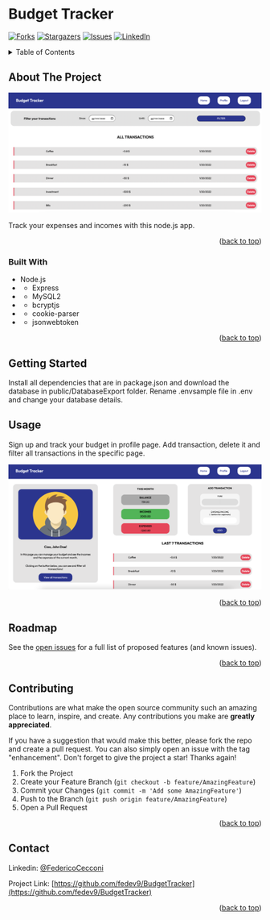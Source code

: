 # Budget Tracker
<div id="top"></div>

<!-- PROJECT SHIELDS -->
[![Forks][forks-shield]][forks-url]
[![Stargazers][stars-shield]][stars-url]
[![Issues][issues-shield]][issues-url]
[![LinkedIn][linkedin-shield]][linkedin-url]


<!-- TABLE OF CONTENTS -->
<details>
  <summary>Table of Contents</summary>
  <ol>
    <li>
      <a href="#about-the-project">About The Project</a>
      <ul>
        <li><a href="#built-with">Built With</a></li>
      </ul>
    </li>
    <li>
      <a href="#getting-started">Getting Started</a>
    </li>
    <li><a href="#usage">Usage</a></li>
    <li><a href="#roadmap">Roadmap</a></li>
    <li><a href="#contributing">Contributing</a></li>
    <li><a href="#contact">Contact</a></li>
  
  </ol>
</details>



<!-- ABOUT THE PROJECT -->
## About The Project

![Product Name Screen Shot][product-screenshot]

Track your expenses and incomes with this node.js app.

<p align="right">(<a href="#top">back to top</a>)</p>



### Built With

* Node.js
* * Express
* * MySQL2
* * bcryptjs
* * cookie-parser
* * jsonwebtoken




<p align="right">(<a href="#top">back to top</a>)</p>



<!-- GETTING STARTED -->
## Getting Started

Install all dependencies that are in package.json and download the database in public/DatabaseExport folder.
Rename .envsample file in .env and change your database details.


<!-- USAGE EXAMPLES -->
## Usage

Sign up and track your budget in profile page.
Add transaction, delete it and filter all transactions in the specific page.

![Product Name Screen Shot][above-screenshot]

<p align="right">(<a href="#top">back to top</a>)</p>



<!-- ROADMAP -->
## Roadmap
See the [open issues](https://github.com/fedev9/BudgetTracker/issues) for a full list of proposed features (and known issues).

<p align="right">(<a href="#top">back to top</a>)</p>



<!-- CONTRIBUTING -->
## Contributing

Contributions are what make the open source community such an amazing place to learn, inspire, and create. Any contributions you make are **greatly appreciated**.

If you have a suggestion that would make this better, please fork the repo and create a pull request. You can also simply open an issue with the tag "enhancement".
Don't forget to give the project a star! Thanks again!

1. Fork the Project
2. Create your Feature Branch (`git checkout -b feature/AmazingFeature`)
3. Commit your Changes (`git commit -m 'Add some AmazingFeature'`)
4. Push to the Branch (`git push origin feature/AmazingFeature`)
5. Open a Pull Request

<p align="right">(<a href="#top">back to top</a>)</p>

<!-- CONTACT -->
## Contact
Linkedin: [@FedericoCecconi](https://www.linkedin.com/in/federico-cecconi-27951619a/)

Project Link: [https://github.com/fedev9/BudgetTracker](https://github.com/fedev9/BudgetTracker)

<p align="right">(<a href="#top">back to top</a>)</p>

<!-- MARKDOWN LINKS & IMAGES -->
[contributors-shield]: https://img.shields.io/github/contributors/fedev9/BudgetTracker.svg?style=for-the-badge
[contributors-url]: https://github.com/fedev9/BudgetTracker/graphs/contributors
[forks-shield]: https://img.shields.io/github/forks/fedev9/BudgetTracker.svg?style=for-the-badge
[forks-url]: https://github.com/fedev9/BudgetTracker/network/members
[stars-shield]: https://img.shields.io/github/stars/fedev9/BudgetTracker.svg?style=for-the-badge
[stars-url]: https://github.com/fedev9/BudgetTracker/stargazers
[issues-shield]: https://img.shields.io/github/issues/fedev9/BudgetTracker.svg?style=for-the-badge
[issues-url]: https://github.com/fedev9/BudgetTracker/issues
[license-shield]: https://img.shields.io/github/license/fedev9/BudgetTracker.svg?style=for-the-badge
[license-url]: https://github.com/fedev9/BudgetTracker/blob/master/LICENSE.txt
[linkedin-shield]: https://img.shields.io/badge/-LinkedIn-black.svg?style=for-the-badge&logo=linkedin&colorB=555
[linkedin-url]: https://www.linkedin.com/in/federico-cecconi-27951619a/
[product-screenshot]: /public/img/transactions.png
[above-screenshot]: /public/img/homepage.png

